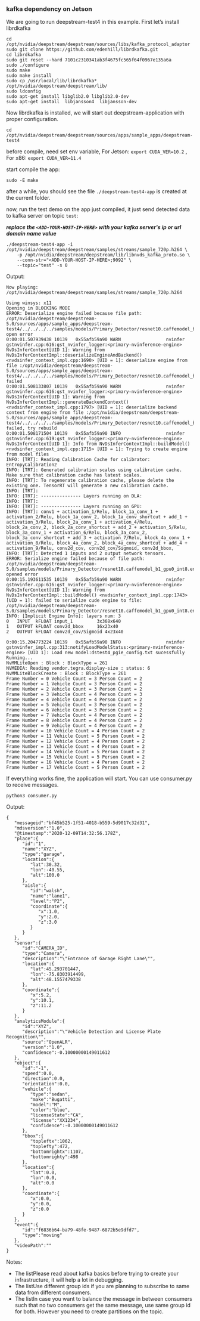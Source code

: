 ### kafka dependency on Jetson
We are going to run deepstream-test4 in this example. First let’s install librdkafka


```
cd /opt/nvidia/deepstream/deepstream/sources/libs/kafka_protocol_adaptor
sudo git clone https://github.com/edenhill/librdkafka.git
cd librdkafka
sudo git reset --hard 7101c2310341ab3f4675fc565f64f0967e135a6a
sudo ./configure
sudo make
sudo make install
sudo cp /usr/local/lib/librdkafka* /opt/nvidia/deepstream/deepstream/lib/
sudo ldconfig
sudo apt-get install libglib2.0 libglib2.0-dev
sudo apt-get install  libjansson4  libjansson-dev
```
Now librdkafka is installed, we will start out deepstream-application with proper configuration.

`cd /opt/nvidia/deepstream/deepstream/sources/apps/sample_apps/deepstream-test4`

before compile, need set env variable, For Jetson: `export CUDA_VER=10.2` , For x86: `export CUDA_VER=11.4`

start compile the app:

`sudo -E make`

after a while, you should see the file `./deepstream-test4-app` is created at the current folder.

now, run the test demo on the app just compiled, it just send detected data to kafka server on topic `test`:

 **_replace the `<ADD-YOUR-HOST-IP-HERE>` with your kafka server's ip or url domain name value_** 


```
./deepstream-test4-app -i /opt/nvidia/deepstream/deepstream/samples/streams/sample_720p.h264 \
    -p /opt/nvidia/deepstream/deepstream/lib/libnvds_kafka_proto.so \
    --conn-str="<ADD-YOUR-HOST-IP-HERE>;9092" \
    --topic="test" -s 0
```

Output:

```
Now playing: /opt/nvidia/deepstream/deepstream/samples/streams/sample_720p.h264

Using winsys: x11 
Opening in BLOCKING MODE 
ERROR: Deserialize engine failed because file path: /opt/nvidia/deepstream/deepstream-5.0/sources/apps/sample_apps/deepstream-test4/../../../../samples/models/Primary_Detector/resnet10.caffemodel_b1_gpu0_int8.engine open error
0:00:01.507939438 10139   0x55afb59a90 WARN                 nvinfer gstnvinfer.cpp:616:gst_nvinfer_logger:<primary-nvinference-engine> NvDsInferContext[UID 1]: Warning from NvDsInferContextImpl::deserializeEngineAndBackend() <nvdsinfer_context_impl.cpp:1690> [UID = 1]: deserialize engine from file :/opt/nvidia/deepstream/deepstream-5.0/sources/apps/sample_apps/deepstream-test4/../../../../samples/models/Primary_Detector/resnet10.caffemodel_b1_gpu0_int8.engine failed
0:00:01.508133807 10139   0x55afb59a90 WARN                 nvinfer gstnvinfer.cpp:616:gst_nvinfer_logger:<primary-nvinference-engine> NvDsInferContext[UID 1]: Warning from NvDsInferContextImpl::generateBackendContext() <nvdsinfer_context_impl.cpp:1797> [UID = 1]: deserialize backend context from engine from file :/opt/nvidia/deepstream/deepstream-5.0/sources/apps/sample_apps/deepstream-test4/../../../../samples/models/Primary_Detector/resnet10.caffemodel_b1_gpu0_int8.engine failed, try rebuild
0:00:01.508171504 10139   0x55afb59a90 INFO                 nvinfer gstnvinfer.cpp:619:gst_nvinfer_logger:<primary-nvinference-engine> NvDsInferContext[UID 1]: Info from NvDsInferContextImpl::buildModel() <nvdsinfer_context_impl.cpp:1715> [UID = 1]: Trying to create engine from model files
INFO: [TRT]: Reading Calibration Cache for calibrator: EntropyCalibration2
INFO: [TRT]: Generated calibration scales using calibration cache. Make sure that calibration cache has latest scales.
INFO: [TRT]: To regenerate calibration cache, please delete the existing one. TensorRT will generate a new calibration cache.
INFO: [TRT]: 
INFO: [TRT]: --------------- Layers running on DLA: 
INFO: [TRT]: 
INFO: [TRT]: --------------- Layers running on GPU: 
INFO: [TRT]: conv1 + activation_1/Relu, block_1a_conv_1 + activation_2/Relu, block_1a_conv_2, block_1a_conv_shortcut + add_1 + activation_3/Relu, block_2a_conv_1 + activation_4/Relu, block_2a_conv_2, block_2a_conv_shortcut + add_2 + activation_5/Relu, block_3a_conv_1 + activation_6/Relu, block_3a_conv_2, block_3a_conv_shortcut + add_3 + activation_7/Relu, block_4a_conv_1 + activation_8/Relu, block_4a_conv_2, block_4a_conv_shortcut + add_4 + activation_9/Relu, conv2d_cov, conv2d_cov/Sigmoid, conv2d_bbox, 
INFO: [TRT]: Detected 1 inputs and 2 output network tensors.
ERROR: Serialize engine failed because of file path: /opt/nvidia/deepstream/deepstream-5.0/samples/models/Primary_Detector/resnet10.caffemodel_b1_gpu0_int8.engine opened error
0:00:15.193611535 10139   0x55afb59a90 WARN                 nvinfer gstnvinfer.cpp:616:gst_nvinfer_logger:<primary-nvinference-engine> NvDsInferContext[UID 1]: Warning from NvDsInferContextImpl::buildModel() <nvdsinfer_context_impl.cpp:1743> [UID = 1]: failed to serialize cude engine to file: /opt/nvidia/deepstream/deepstream-5.0/samples/models/Primary_Detector/resnet10.caffemodel_b1_gpu0_int8.engine
INFO: [Implicit Engine Info]: layers num: 3
0   INPUT  kFLOAT input_1         3x368x640       
1   OUTPUT kFLOAT conv2d_bbox     16x23x40        
2   OUTPUT kFLOAT conv2d_cov/Sigmoid 4x23x40         

0:00:15.204773224 10139   0x55afb59a90 INFO                 nvinfer gstnvinfer_impl.cpp:313:notifyLoadModelStatus:<primary-nvinference-engine> [UID 1]: Load new model:dstest4_pgie_config.txt sucessfully
Running...
NvMMLiteOpen : Block : BlockType = 261 
NVMEDIA: Reading vendor.tegra.display-size : status: 6 
NvMMLiteBlockCreate : Block : BlockType = 261 
Frame Number = 0 Vehicle Count = 3 Person Count = 2
Frame Number = 1 Vehicle Count = 3 Person Count = 2
Frame Number = 2 Vehicle Count = 3 Person Count = 2
Frame Number = 3 Vehicle Count = 4 Person Count = 3
Frame Number = 4 Vehicle Count = 4 Person Count = 2
Frame Number = 5 Vehicle Count = 3 Person Count = 2
Frame Number = 6 Vehicle Count = 3 Person Count = 2
Frame Number = 7 Vehicle Count = 4 Person Count = 2
Frame Number = 8 Vehicle Count = 4 Person Count = 2
Frame Number = 9 Vehicle Count = 4 Person Count = 2
Frame Number = 10 Vehicle Count = 4 Person Count = 2
Frame Number = 11 Vehicle Count = 5 Person Count = 2
Frame Number = 12 Vehicle Count = 4 Person Count = 2
Frame Number = 13 Vehicle Count = 4 Person Count = 2
Frame Number = 14 Vehicle Count = 5 Person Count = 2
Frame Number = 15 Vehicle Count = 5 Person Count = 2
Frame Number = 16 Vehicle Count = 4 Person Count = 2
Frame Number = 17 Vehicle Count = 5 Person Count = 2
```

If everything works fine, the application will start. You can use consumer.py to receive messages.

`python3 consumer.py`

Output:

```
{
   "messageid":"bf45b525-1f51-4018-b559-5d9017c32d31",
   "mdsversion":"1.0",
   "@timestamp":"2020-12-09T14:32:56.178Z",
   "place":{
      "id":"1",
      "name":"XYZ",
      "type":"garage",
      "location":{
         "lat":30.32,
         "lon":-40.55,
         "alt":100.0
      },
      "aisle":{
         "id":"walsh",
         "name":"lane1",
         "level":"P2",
         "coordinate":{
            "x":1.0,
            "y":2.0,
            "z":3.0
         }
      }
   },
   "sensor":{
      "id":"CAMERA_ID",
      "type":"Camera",
      "description":"\"Entrance of Garage Right Lane\"",
      "location":{
         "lat":45.293701447,
         "lon":-75.8303914499,
         "alt":48.1557479338
      },
      "coordinate":{
         "x":5.2,
         "y":10.1,
         "z":11.2
      }
   },
   "analyticsModule":{
      "id":"XYZ",
      "description":"\"Vehicle Detection and License Plate Recognition\"",
      "source":"OpenALR",
      "version":"1.0",
      "confidence":-0.10000000149011612
   },
   "object":{
      "id":"-1",
      "speed":0.0,
      "direction":0.0,
      "orientation":0.0,
      "vehicle":{
         "type":"sedan",
         "make":"Bugatti",
         "model":"M",
         "color":"blue",
         "licenseState":"CA",
         "license":"XX1234",
         "confidence":-0.10000000149011612
      },
      "bbox":{
         "topleftx":1062,
         "toplefty":472,
         "bottomrightx":1107,
         "bottomrighty":498
      },
      "location":{
         "lat":0.0,
         "lon":0.0,
         "alt":0.0
      },
      "coordinate":{
         "x":0.0,
         "y":0.0,
         "z":0.0
      }
   },
   "event":{
      "id":"f6836b64-ba79-48fe-9487-6872b5e9dfd7",
      "type":"moving"
   },
   "videoPath":""
}
```

Notes:
- The listPlease read about kafka basics before trying to create your infrastructure, it will help a lot in debugging.
- The listUse different group ids if you are planning to subscribe to same data from different consumers.
- The listIn case you want to balance the message in between consumers such that no two consumers get the same message, use same group id for both. However you need to create partitions on the topic.



